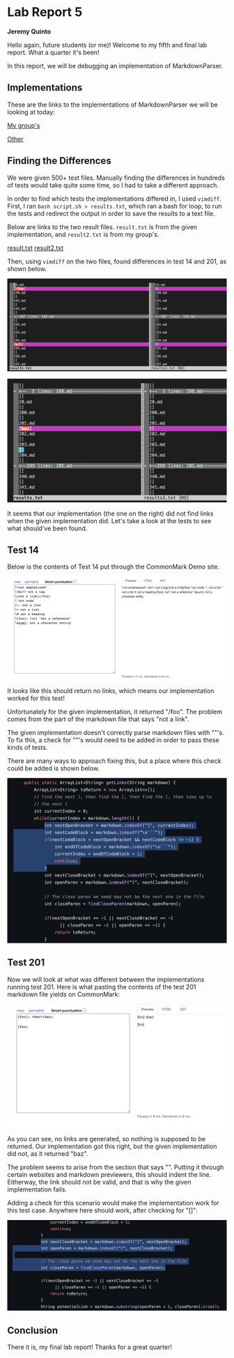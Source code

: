 # Lab Report 5
**Jeremy Quinto**

Hello again, future students (or me)! Welcome to my fifth and final lab report. What a quarter it's been! 

In this report, we will be debugging an implementation of MarkdownParser.

## Implementations
These are the links to the implementations of MarkdownParser we will be looking at today:

[My group's](https://github.com/wow13524/markdown-parser)

[Other](https://github.com/nidhidhamnani/markdown-parser)

## Finding the Differences
We were given 500+ test files. Manually finding the differences in hundreds of tests would take quite some time, so I had to take a different approach.

In order to find which tests the implementations differed in, I used `vimdiff`. First, I ran `bash script.sh > results.txt`, which ran a bash for loop, to run the tests and redirect the output in order to save the results to a text file. 

Below are links to the two result files. `result.txt` is from the given implementation, and `result2.txt` is from my group's.

[result.txt](https://jpquinto.github.io/cse15l-lab-reports/result.txt)
[result2.txt](https://jpquinto.github.io/cse15l-lab-reports/result2.txt)

Then, using `vimdiff` on the two files, found differences in test 14 and 201, as shown below. 

![](vimdiff.png)

![](vimdiff2.png)

It seems that our implementation (the one on the right) did not find links when the given implementation did. Let's take a look at the tests to see what should've been found. 

## Test 14
Below is the contents of Test 14 put through the CommonMark Demo site. 

![](test14.png)

It looks like this should return no links, which means our implementation worked for this test! 

Unfortunately for the given implementation, it returned "/foo". The problem comes from the part of the markdown file that says "not a link". 

The given implementation doesn't correctly parse markdown files with "\"'s. To fix this, a check for "\"'s would need to be added in order to pass these kinds of tests.

There are many ways to approach fixing this, but a place where this check could be added is shown below. 

![](wheretofix14.png)

## Test 201
Now we will look at what was different between the implementations running test 201. Here is what pasting the contents of the test 201 markdown file yields on CommonMark:

![](test201.png)

As you can see, no links are generated, so nothing is supposed to be returned. Our implementation got this right, but the given implementation did not, as it returned "baz".

The problem seems to arise from the section that says "<bar>". Putting it through certain websites and markdown previewers, this should indent the line. Eitherway, the link should not be valid, and that is why the given implementation fails. 

Adding a check for this scenario would make the implementation work for this test case. Anywhere here should work, after checking for "[]":

![](test201fix.png)

## Conclusion

There it is, my final lab report! Thanks for a great quarter!